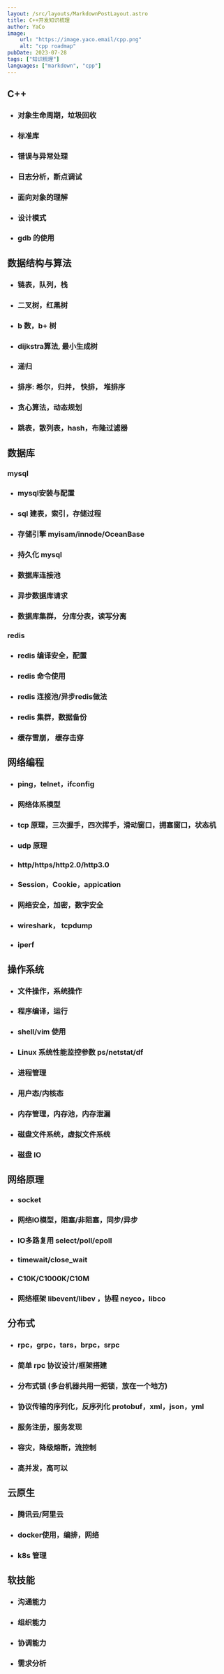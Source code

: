 ```yaml
---
layout: /src/layouts/MarkdownPostLayout.astro
title: C++开发知识梳理
author: YaCo
image:
    url: "https://image.yaco.email/cpp.png"
    alt: "cpp roadmap"
pubDate: 2023-07-28
tags: ["知识梳理"]
languages: ["markdown", "cpp"]
---
```


## C++

- ### 对象生命周期，垃圾回收
- ### 标准库
- ### 错误与异常处理
- ### 日志分析，断点调试
- ### 面向对象的理解 
- ### 设计模式
- ### gdb 的使用


## 数据结构与算法

- ###  链表，队列，栈
- ### 二叉树，红黑树
- ### b 数，b+ 树
- ### dijkstra算法, 最小生成树
- ### 递归
- ### 排序: 希尔，归并， 快排， 堆排序
- ### 贪心算法，动态规划
- ### 跳表，散列表，hash，布隆过滤器

## 数据库

### mysql
- ### mysql安装与配置
- ### sql 建表，索引，存储过程
- ### 存储引擎 myisam/innode/OceanBase
- ### 持久化 mysql
- ### 数据库连接池
- ### 异步数据库请求
- ### 数据库集群， 分库分表，读写分离

### redis
- ### redis 编译安全，配置
- ### redis 命令使用
- ### redis 连接池/异步redis做法
- ### redis 集群，数据备份
- ### 缓存雪崩， 缓存击穿

## 网络编程
- ### ping，telnet，ifconfig
- ### 网络体系模型
- ### tcp 原理，三次握手，四次挥手，滑动窗口，拥塞窗口，状态机
- ### udp 原理
- ### http/https/http2.0/http3.0
- ### Session，Cookie，appication
- ### 网络安全，加密，数字安全
- ### wireshark， tcpdump
- ### iperf

## 操作系统
- ### 文件操作，系统操作
- ### 程序编译，运行
- ### shell/vim 使用
- ### Linux 系统性能监控参数 ps/netstat/df
- ### 进程管理
- ### 用户态/内核态
- ### 内存管理，内存池，内存泄漏
- ### 磁盘文件系统，虚拟文件系统 
- ### 磁盘 IO

## 网络原理
- ### socket
- ### 网络IO模型，阻塞/非阻塞，同步/异步
- ### IO多路复用 select/poll/epoll
- ### timewait/close_wait
- ### C10K/C1000K/C10M
- ### 网络框架 libevent/libev ，协程 neyco，libco

## 分布式
- ### rpc，grpc，tars，brpc，srpc
- ### 简单 rpc 协议设计/框架搭建 
- ### 分布式锁 (多台机器共用一把锁，放在一个地方)
- ### 协议传输的序列化，反序列化  protobuf，xml，json，yml
- ### 服务注册，服务发现
- ### 容灾，降级熔断，流控制
- ### 高并发，高可以

## 云原生
- ### 腾讯云/阿里云
- ### docker使用，编排，网络
- ### k8s 管理

## 软技能
- ### 沟通能力
- ### 组织能力
- ### 协调能力
- ### 需求分析